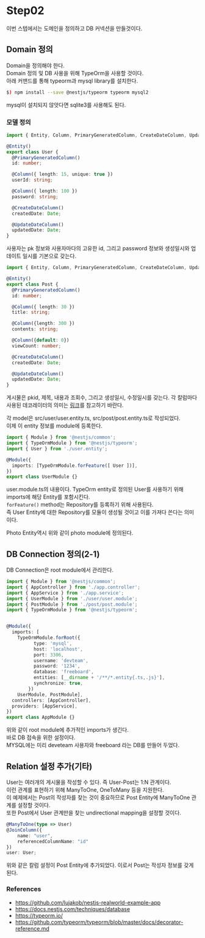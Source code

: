 # Step02  
이번 스텝에서는 도메인을 정의하고 DB 커넥션을 만들것이다. 

## Domain 정의
Domain을 정의해야 한다.  
Domain 정의 및 DB 사용을 위해 TypeOrm을 사용할 것이다.  
아래 커맨드를 통해 typeorm과 mysql library를 설치한다.

```bash
$) npm install --save @nestjs/typeorm typeorm mysql2
```

mysql이 설치되지 않앗다면 sqlite3를 사용해도 된다. 

### 모델 정의  

```typescript
import { Entity, Column, PrimaryGeneratedColumn, CreateDateColumn, UpdateDateColumn } from 'typeorm';

@Entity()
export class User {
  @PrimaryGeneratedColumn()
  id: number;

  @Column({ length: 15, unique: true })
  userId: string;

  @Column({ length: 100 }) 
  password: string;

  @CreateDateColumn()
  createdDate: Date;

  @UpdateDateColumn()
  updatedDate: Date;
}
```
사용자는 pk 정보와 사용자마다의 고유한 id, 그리고 password 정보와 생성일시와 업데이트 일시를 기본으로 갖는다.   

```typescript
import { Entity, Column, PrimaryGeneratedColumn, CreateDateColumn, UpdateDateColumn } from 'typeorm';

@Entity()
export class Post {
  @PrimaryGeneratedColumn()
  id: number;

  @Column({ length: 30 })
  title: string;

  @Column({length: 300 })
  contents: string;

  @Column({default: 0})
  viewCount: number;

  @CreateDateColumn()
  createdDate: Date;

  @UpdateDateColumn()
  updatedDate: Date;
}
```

게시물은 pkid, 제목, 내용과 조회수, 그리고 생성일시, 수정일시를 갖는다. 
각 칼럼마다 사용된 데코레이터의 의미는 [링크](https://github.com/typeorm/typeorm/blob/master/docs/decorator-reference.md)를 참고하기 바란다. 

각 model은 src/user/user.entity.ts, src/post/post.entity.ts로 작성되었다.  
이제 이 entity 정보를 module에 등록한다.  

```typescript
import { Module } from '@nestjs/common';
import { TypeOrmModule } from '@nestjs/typeorm';
import { User } from './user.entity';

@Module({
  imports: [TypeOrmModule.forFeature([ User ])],
})
export class UserModule {}

```

user.module.ts의 내용이다. TypeOrm entity로 정의된 User를 사용하기 위해 imports에 해당 Entity를 포함시킨다.   
`forFeature()` method는 Repository를 등록하기 위해 사용된다.  
즉 User Entity에 대한 Repository를 모듈이 생성될 것이고 이를 가져다 쓴다는 의미이다.  

Photo Entity역시 위와 같이 photo module에 정의된다.



## DB Connection 정의(2-1)
DB Connection은 root module에서 관리한다.  

```typescript
import { Module } from '@nestjs/common';
import { AppController } from './app.controller';
import { AppService } from './app.service';
import { UserModule } from './user/user.module';
import { PostModule } from './post/post.module';
import { TypeOrmModule } from '@nestjs/typeorm';


@Module({
  imports: [
    TypeOrmModule.forRoot({
          type: 'mysql',
          host: 'localhost',
          port: 3306,
          username: 'devteam',
          password: '1234',
          database: 'freeboard',
          entities: [__dirname + '/**/*.entity{.ts,.js}'],
          synchronize: true,
        })
    UserModule, PostModule],
  controllers: [AppController],
  providers: [AppService],
})
export class AppModule {}
```  

위와 같이 root module에 추가적인 imports가 생긴다.  
바로 DB 접속을 위한 설정이다.  
MYSQL에는 미리 deveteam 사용자와 freeboard 라는 DB를 만들어 두었다.  



## Relation 설정 추가(기타)
User는 여러개의 게시물을 작성할 수 있다. 즉 User-Post는 1:N 관계이다.  
이런 관계를 표현하기 위해 ManyToOne, OneToMany 등을 지원한다.  
이 예제에서는 Post의 작성자를 찾는 것이 중요하므로 Post Entity에 ManyToOne 관계를 설정할 것이다.  
또한 Post에서 User 관계만을 찾는 undirectional mapping을 설정할 것이다.  

```typescript
@ManyToOne(type => User)
@JoinColumn({
	name: "user",
	referencedColumnName: "id"
})
user: User;
```  

위와 같은 칼럼 설정이 Post Entity에 추가되었다. 이로서 Post는 작성자 정보를 갖게 된다.  





### References
- https://github.com/lujakob/nestjs-realworld-example-app
- https://docs.nestjs.com/techniques/database
- https://typeorm.io/
- https://github.com/typeorm/typeorm/blob/master/docs/decorator-reference.md